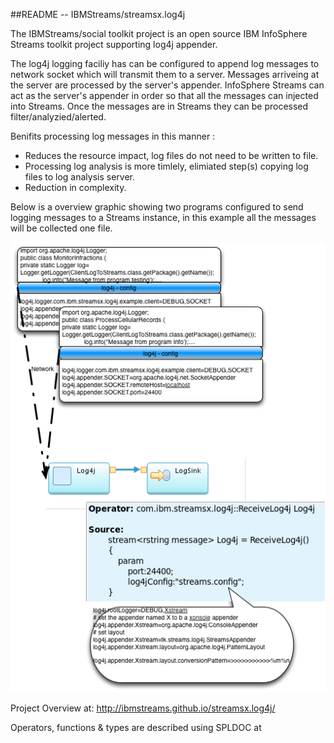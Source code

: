 ##README --  IBMStreams/streamsx.log4j

The IBMStreams/social toolkit project is an open source IBM InfoSphere Streams 
toolkit project supporting log4j appender.

The log4j logging faciliy has can be configured to append log messages to  network 
socket which will transmit them to a server. Messages arriveing at the server are processed by the 
server's appender. InfoSphere Streams can act as the server's appender in order so that all the messages
can injected into Streams. Once the messages are in Streams they can be processed filter/analyzied/alerted.

Benifits processing log messages in this manner :
 - Reduces the resource impact, log files do not need to be written to file.
 - Processing log analysis is more timlely, elimiated step(s) copying log files to log analysis server.
 - Reduction in complexity. 

Below is a overview graphic showing two programs configured to send logging messages to a Streams instance, 
in this example all the messages will be collected one file. 

![overview graphic](log4jOverview.png)

Project Overview at: http://ibmstreams.github.io/streamsx.log4j/

Operators, functions & types are described using SPLDOC at




 

